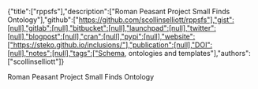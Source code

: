 {"title":["rppsfs"],"description":["Roman Peasant Project Small Finds Ontology"],"github":["https://github.com/scollinselliott/rppsfs"],"gist":[null],"gitlab":[null],"bitbucket":[null],"launchpad":[null],"twitter":[null],"blogpost":[null],"cran":[null],"pypi":[null],"website":["https://steko.github.io/inclusions/"],"publication":[null],"DOI":[null],"notes":[null],"tags":["Schema, ontologies and templates"],"authors":["scollinselliott"]}

Roman Peasant Project Small Finds Ontology
